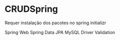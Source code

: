 # CRUDSpring

Requer instalação dos pacotes no spring initializr

Spring Web
Spring Data JPA
MySQL Driver
Validation
